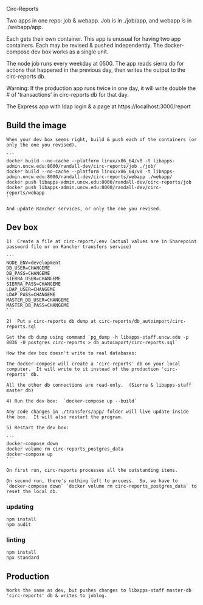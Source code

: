 Circ-Reports

Two apps in one repo: job & webapp.  Job is in ./job/app, and webapp is in ./webapp/app.

Each gets their own container.  This app is unusual for having two app containers.  Each may be revised & pushed independently.  The docker-compose dev box works as a single unit.

The node job runs every weekday at 0500.
The app reads sierra db for actions that happened in the previous day, then writes the output to the circ-reports db.

Warning:  If the production app runs twice in one day, it will write double the # of 'transactions' in circ-reports db for that day.

The Express app with ldap login & a page at https://localhost:3000/report


## Build the image

    When your dev box seems right, build & push each of the containers (or only the one you revised).

    ```
    docker build --no-cache --platform linux/x86_64/v8 -t libapps-admin.uncw.edu:8000/randall-dev/circ-reports/job ./job/
    docker build --no-cache --platform linux/x86_64/v8 -t libapps-admin.uncw.edu:8000/randall-dev/circ-reports/webapp ./webapp/
    docker push libapps-admin.uncw.edu:8000/randall-dev/circ-reports/job
    docker push libapps-admin.uncw.edu:8000/randall-dev/circ-reports/webapp   
    ```

    And update Rancher services, or only the one you revised.

## Dev box

    1)  Create a file at circ-report/.env (actual values are in Sharepoint password file or on Rancher transfers service)

    ```
    NODE_ENV=development
    DB_USER=CHANGEME
    DB_PASS=CHANGEME
    SIERRA_USER=CHANGEME
    SIERRA_PASS=CHANGEME
    LDAP_USER=CHANGEME
    LDAP_PASS=CHANGEME
    MASTER_DB_USER=CHANGEME
    MASTER_DB_PASS=CHANGEME
    ```

    2)  Put a circ-reports db dump at circ-reports/db_autoimport/circ-reports.sql

    Get the db dump using command `pg_dump -h libapps-staff.uncw.edu -p 8036 -U postgres circ-reports > db_autoimport/circ-reports.sql`

    How the dev box doesn't write to real databases:

    The docker-compose will create a 'circ-reports' db on your local computer.  It will write to it instead of the production 'circ-reports' db.

    All the other db connections are read-only.  (Sierra & libapps-staff master db)

    4) Run the dev box:  `docker-compose up --build`

    Any code changes in ./transfers/app/ folder will live update inside the box.  It will also restart the program.

    5) Restart the dev box:

    ```
    docker-compose down
    docker volume rm circ-reports_postgres_data
    docker-compose up
    ```

    On first run, circ-reports processes all the outstanding items.

    On second run, there's nothing left to process.  So, we have to `docker-compose down` `docker volume rm circ-reports_postgres_data` to reset the local db.


### updating

```
npm install
npm audit
```

### linting

```
npm install
npx standard
```

## Production

    Works the same as dev, but pushes changes to libapps-staff master-db 'circ-reports' db & writes to joblog.

